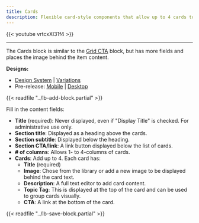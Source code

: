 ```yaml
---
title: Cards
description: Flexible card-style components that allow up to 4 cards to display across the page depending on the chosen layout.
---
```


{{< youtube vrtcxXl31f4 >}}

-----

The Cards block is similar to the [Grid CTA](../grid-cta) block, but has more fields and places the image behind the item content.

**Designs:**
- [Design System](../../../../../../assets/img/designs/lb-ui-kit/Card.jpg) | [Variations](<../../../../../../assets/img/designs/lb-ui-kit/Card - Column Variations.jpg>)
- Pre-release: [Mobile](<../../../../../../assets/img/designs/lb/Cards Mobile.png>) | [Desktop](<../../../../../../assets/img/designs/lb/Cards Desktop.png>)

{{< readfile "../lb-add-block.partial" >}}

Fill in the content fields:

- **Title** (required): Never displayed, even if "Display Title" is checked. For administrative use only.
- **Section title**: Displayed as a heading above the cards.
- **Section subtitle**: Displayed below the heading.
- **Section CTA/link**: A link button displayed below the list of cards.
- **# of columns**: Allows 1- to 4-columns of cards.
- **Cards**: Add up to 4. Each card has:
  - **Title** (required)
  - **Image**: Chose from the library or add a new image to be displayed behind the card text.
  - **Description**: A full text editor to add card content.
  - **Topic Tag**: This is displayed at the top of the card and can be used to group cards visually.
  - **CTA**: A link at the bottom of the card.

{{< readfile "../lb-save-block.partial" >}}